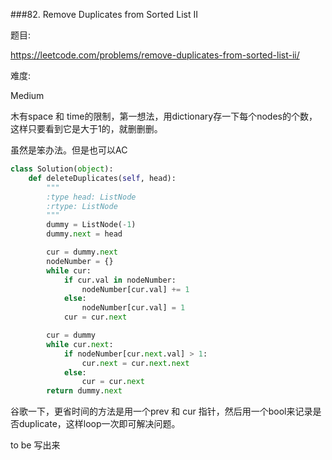 ###82. Remove Duplicates from Sorted List II


题目:

<https://leetcode.com/problems/remove-duplicates-from-sorted-list-ii/>


难度:

Medium


木有space 和 time的限制，第一想法，用dictionary存一下每个nodes的个数，这样只要看到它是大于1的，就删删删。

虽然是笨办法。但是也可以AC

```py
class Solution(object):
    def deleteDuplicates(self, head):
        """
        :type head: ListNode
        :rtype: ListNode
        """
        dummy = ListNode(-1)
        dummy.next = head

        cur = dummy.next
        nodeNumber = {}
        while cur:
        	if cur.val in nodeNumber:
        		nodeNumber[cur.val] += 1
        	else:
        		nodeNumber[cur.val] = 1
        	cur = cur.next

        cur = dummy
        while cur.next:
        	if nodeNumber[cur.next.val] > 1:
        		cur.next = cur.next.next
        	else:
        		cur = cur.next
        return dummy.next
```


谷歌一下，更省时间的方法是用一个prev 和 cur 指针，然后用一个bool来记录是否duplicate，这样loop一次即可解决问题。

to be 写出来